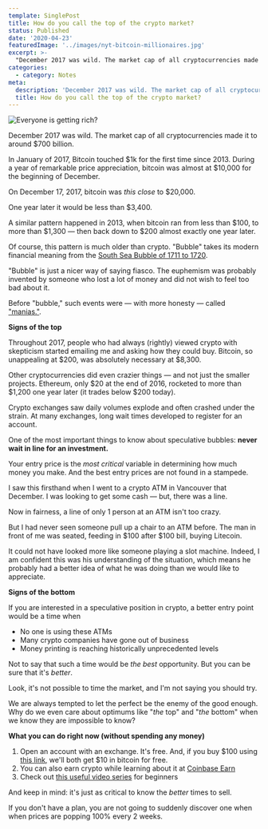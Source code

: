 ```yaml
---
template: SinglePost
title: How do you call the top of the crypto market?
status: Published
date: '2020-04-23'
featuredImage: '../images/nyt-bitcoin-millionaires.jpg'
excerpt: >-
  "December 2017 was wild. The market cap of all cryptocurrencies made it to around \$700 billion."
categories:
  - category: Notes
meta:
  description: 'December 2017 was wild. The market cap of all cryptocurrencies made it to around \$700 billion.'
  title: How do you call the top of the crypto market?
---
```


![Everyone is getting rich?](../images/nyt-bitcoin-millionaires.jpg)

December 2017 was wild. The market cap of all cryptocurrencies made it to around \$700 billion.

In January of 2017, Bitcoin touched $1k for the first time since 2013. During a year of remarkable price appreciation, bitcoin was almost at $10,000 for the beginning of December.

On December 17, 2017, bitcoin was _this close_ to \$20,000.

One year later it would be less than \$3,400.

A similar pattern happened in 2013, when bitcoin ran from less than $100, to more than $1,300 &mdash; then back down to \$200 almost exactly one year later.

Of course, this pattern is much older than crypto. "Bubble" takes its modern financial meaning from the [South Sea Bubble of 1711 to 1720](https://en.wikipedia.org/wiki/Economic_bubble).

"Bubble" is just a nicer way of saying fiasco. The euphemism was probably invented by someone who lost a lot of money and did not wish to feel too bad about it.

Before "bubble," such events were &mdash; with more honesty &mdash; called ["manias."](https://en.wikipedia.org/wiki/Tulip_mania).

**Signs of the top**

Throughout 2017, people who had always (rightly) viewed crypto with skepticism started emailing me and asking how they could buy. Bitcoin, so unappealing at $200, was absolutely necessary at $8,300.

Other cryptocurrencies did even crazier things &mdash; and not just the smaller projects. Ethereum, only $20 at the end of 2016, rocketed to more than $1,200 one year later (it trades below \$200 today).

Crypto exchanges saw daily volumes explode and often crashed under the strain. At many exchanges, long wait times developed to register for an account.

One of the most important things to know about speculative bubbles: **never wait in line for an investment.**

Your entry price is the _most critical_ variable in determining how much money you make. And the best entry prices are not found in a stampede.

I saw this firsthand when I went to a crypto ATM in Vancouver that December. I was looking to get some cash &mdash; but, there was a line.

Now in fairness, a line of only 1 person at an ATM isn't too crazy.

But I had never seen someone pull up a chair to an ATM before. The man in front of me was seated, feeding in $100 after $100 bill, buying Litecoin.

It could not have looked more like someone playing a slot machine. Indeed, I am confident this was his understanding of the situation, which means he probably had a better idea of what he was doing than we would like to appreciate.

**Signs of the bottom**

If you are interested in a speculative position in crypto, a better entry point would be a time when

- No one is using these ATMs
- Many crypto companies have gone out of business
- Money printing is reaching historically unprecedented levels

Not to say that such a time would be _the best_ opportunity. But you can be sure that it's _better_.

Look, it's not possible to time the market, and I'm not saying you should try.

We are always tempted to let the perfect be the enemy of the good enough. Why do we even care about optimums like "_the_ top" and "_the_ bottom" when we know they are impossible to know?

**What you can do right now (without spending any money)**

1. Open an account with an exchange. It's free. And, if you buy $100 using [this link,](https://www.coinbase.com/join/jking_iZ2ADA) we'll both get $10 in bitcoin for free.
2. You can also earn crypto while learning about it at [Coinbase Earn](https://www.coinbase.com/earn/dai)
3. Check out [this useful video series](https://www.bitcoin.com/get-started/) for beginners

And keep in mind: it's just as critical to know the _better_ times to sell.

If you don't have a plan, you are not going to suddenly discover one when when prices are popping 100% every 2 weeks.
